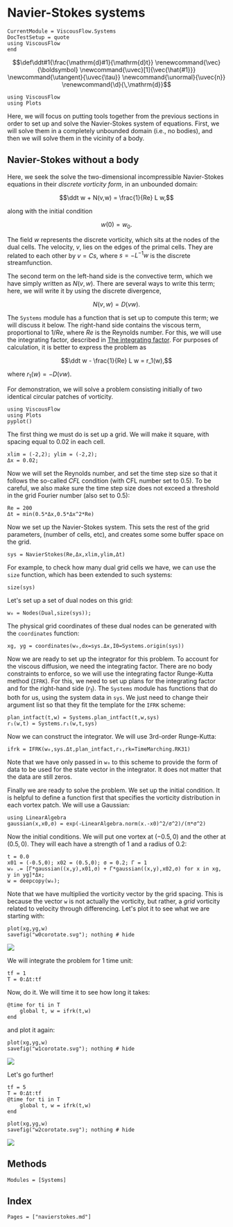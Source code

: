# Navier-Stokes systems

```@meta
CurrentModule = ViscousFlow.Systems
DocTestSetup = quote
using ViscousFlow
end
```

```math
\def\ddt#1{\frac{\mathrm{d}#1}{\mathrm{d}t}}

\renewcommand{\vec}{\boldsymbol}
\newcommand{\uvec}[1]{\vec{\hat{#1}}}
\newcommand{\utangent}{\uvec{\tau}}
\newcommand{\unormal}{\uvec{n}}

\renewcommand{\d}{\,\mathrm{d}}
```


```@setup create
using ViscousFlow
using Plots
```

Here, we will focus on putting tools together from the previous sections in order to set up and solve the Navier-Stokes system of equations. First, we will solve them in a completely unbounded domain (i.e., no bodies), and then we will solve them in the vicinity of a body.

## Navier-Stokes without a body

Here, we seek the solve the two-dimensional incompressible Navier-Stokes equations in their *discrete vorticity form*, in an unbounded domain:

$$\ddt w + N(v,w) = \frac{1}{Re} L w,$$

along with the initial condition

$$w(0) = w_0.$$

The field $w$ represents the discrete vorticity, which sits at the nodes of the dual cells. The velocity, $v$, lies on the edges of the primal cells. They are related
to each other by $v = Cs$, where $s = -L^{-1} w$ is the discrete streamfunction.

The second term on the left-hand side is the convective term, which we have
simply written as $N(v,w)$. There are several ways to write this term; here, we
will write it by using the discrete divergence,

$$N(v,w) = D(vw).$$

The `Systems` module has a function that is set up to compute this term; we will discuss it below. The right-hand side contains the viscous term, proportional to $1/Re$, where $Re$ is the Reynolds number. For this, we will use the integrating factor, described in [The integrating factor](@ref). For purposes of calculation, it is better to express the problem as

$$\ddt w - \frac{1}{Re} L w = r_1(w),$$

where $r_1(w) = -D(vw)$.

For demonstration, we will solve a problem consisting initially of two identical circular patches of vorticity.

```@setup corotate
using ViscousFlow
using Plots
pyplot()
```

The first thing we must do is set up a grid. We will make it square, with spacing equal to 0.02 in each cell.

```@repl corotate
xlim = (-2,2); ylim = (-2,2);
Δx = 0.02;
```

Now we will set the Reynolds number, and set the time step size so that it follows the so-called *CFL* condition (with CFL number set to 0.5). To be careful, we also make sure the time step size does not exceed a threshold in the grid Fourier number (also set to 0.5):

```@repl corotate
Re = 200
Δt = min(0.5*Δx,0.5*Δx^2*Re)
```

Now we set up the Navier-Stokes system. This sets the rest of the grid parameters,
(number of cells, etc), and creates some some buffer space on the grid.

```@repl corotate
sys = NavierStokes(Re,Δx,xlim,ylim,Δt)
```

For example, to check how many dual grid cells we have, we can use the `size` function, which has been extended to such systems:

```@repl corotate
size(sys)
```

Let's set up a set of dual nodes on this grid:

```@repl corotate
w₀ = Nodes(Dual,size(sys));
```

The physical grid coordinates of these dual nodes can be generated with the `coordinates` function:

```@repl corotate
xg, yg = coordinates(w₀,dx=sys.Δx,I0=Systems.origin(sys))
```

Now we are ready to set up the integrator for this problem. To account for the viscous diffusion, we need the integrating factor. There are no body constraints to enforce, so we will use the integrating factor Runge-Kutta method (`IFRK`). For this, we need to set up plans for the integrating factor and for the right-hand side ($r_1$). The `Systems` module has functions that do both for us, using the system data in `sys`. We just need to change their argument list so that they fit the template for the `IFRK` scheme:

```@repl corotate
plan_intfact(t,w) = Systems.plan_intfact(t,w,sys)
r₁(w,t) = Systems.r₁(w,t,sys)
```

Now we can construct the integrator. We will use 3rd-order Runge-Kutta:

```@repl corotate
ifrk = IFRK(w₀,sys.Δt,plan_intfact,r₁,rk=TimeMarching.RK31)
```

Note that we have only passed in `w₀` to this scheme to provide the form of data to be used for the state vector in the integrator. It does not matter that the data are still zeros.

Finally we are ready to solve the problem. We set up the initial condition. It is helpful to define a function first that specifies the vorticity distribution in each vortex patch. We will use a Gaussian:

```@repl corotate
using LinearAlgebra
gaussian(x,x0,σ) = exp(-LinearAlgebra.norm(x.-x0)^2/σ^2)/(π*σ^2)
```

Now the initial conditions. We will put one vortex at $(-0.5,0)$ and the other at $(0.5,0)$. They will each have a strength of $1$ and a radius of $0.2$:

```@repl corotate
t = 0.0
x01 = (-0.5,0); x02 = (0.5,0); σ = 0.2; Γ = 1
w₀ .= [Γ*gaussian((x,y),x01,σ) + Γ*gaussian((x,y),x02,σ) for x in xg, y in yg]*Δx;
w = deepcopy(w₀);
```

Note that we have multiplied the vorticity vector by the grid spacing. This is because the vector `w` is not actually the vorticity, but rather, a *grid* vorticity related to velocity through differencing. Let's plot it to see what we are starting with:

```@repl corotate
plot(xg,yg,w)
savefig("w0corotate.svg"); nothing # hide
```
![](w0corotate.svg)


We will integrate the problem for 1 time unit:

```@repl corotate
tf = 1
T = 0:Δt:tf
```

Now, do it. We will time it to see how long it takes:

```@repl corotate
@time for ti in T
    global t, w = ifrk(t,w)
end
```

and plot it again:

```@repl corotate
plot(xg,yg,w)
savefig("w1corotate.svg"); nothing # hide
```
![](w1corotate.svg)

Let's go further!

```@repl corotate
tf = 5
T = 0:Δt:tf
@time for ti in T
    global t, w = ifrk(t,w)
end
```

```@repl corotate
plot(xg,yg,w)
savefig("w2corotate.svg"); nothing # hide
```
![](w2corotate.svg)

## Methods

```@autodocs
Modules = [Systems]
```


## Index

```@index
Pages = ["navierstokes.md"]
```

